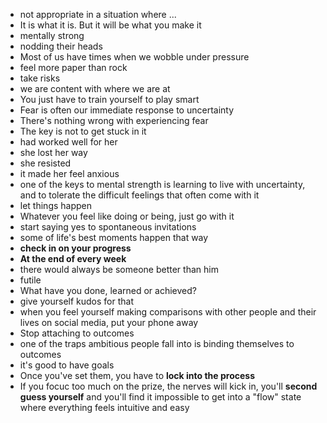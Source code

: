 * not appropriate in a situation where ...
* It is what it is. But it will be what you make it
* mentally strong
* nodding their heads
* Most of us have times when we wobble under pressure
* feel more paper than rock
* take risks
* we are content with where we are at
* You just have to train yourself to play smart
* Fear is often our immediate response to uncertainty
* There's nothing wrong with experiencing fear
* The key is not to get stuck in it
* had worked well for her
* she lost her way
* she resisted
* it made her feel anxious
* one of the keys to mental strength is learning to live with uncertainty, and to tolerate the difficult feelings that often come with it
* let things happen
* Whatever you feel like doing or being, just go with it
* start saying yes to spontaneous invitations
* some of life's best moments happen that way
* **check in on your progress**
* **At the end of every week**
* there would always be someone better than him
* futile
* What have you done, learned or achieved?
* give yourself kudos for that
* when you feel yourself making comparisons with other people and their lives on social media, put your phone away
* Stop attaching to outcomes
* one of the traps ambitious people fall into is binding themselves to outcomes
* it's good to have goals
* Once you've set them, you have to **lock into the process**
* If you focuc too much on the prize, the nerves will kick in, you'll **second guess yourself** and you'll find it impossible to get into a "flow" state where everything feels intuitive and easy
